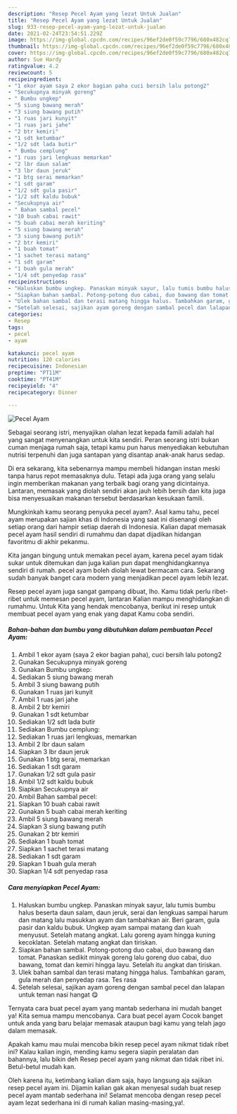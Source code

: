 ```yaml
---
description: "Resep Pecel Ayam yang lezat Untuk Jualan"
title: "Resep Pecel Ayam yang lezat Untuk Jualan"
slug: 933-resep-pecel-ayam-yang-lezat-untuk-jualan
date: 2021-02-24T23:54:51.229Z
image: https://img-global.cpcdn.com/recipes/96ef2de0f59c7796/680x482cq70/pecel-ayam-foto-resep-utama.jpg
thumbnail: https://img-global.cpcdn.com/recipes/96ef2de0f59c7796/680x482cq70/pecel-ayam-foto-resep-utama.jpg
cover: https://img-global.cpcdn.com/recipes/96ef2de0f59c7796/680x482cq70/pecel-ayam-foto-resep-utama.jpg
author: Sue Hardy
ratingvalue: 4.2
reviewcount: 5
recipeingredient:
- "1 ekor ayam saya 2 ekor bagian paha cuci bersih lalu potong2"
- "Secukupnya minyak goreng"
- " Bumbu ungkep"
- "5 siung bawang merah"
- "3 siung bawang putih"
- "1 ruas jari kunyit"
- "1 ruas jari jahe"
- "2 btr kemiri"
- "1 sdt ketumbar"
- "1/2 sdt lada butir"
- " Bumbu cemplung"
- "1 ruas jari lengkuas memarkan"
- "2 lbr daun salam"
- "3 lbr daun jeruk"
- "1 btg serai memarkan"
- "1 sdt garam"
- "1/2 sdt gula pasir"
- "1/2 sdt kaldu bubuk"
- "Secukupnya air"
- " Bahan sambal pecel"
- "10 buah cabai rawit"
- "5 buah cabai merah keriting"
- "5 siung bawang merah"
- "3 siung bawang putih"
- "2 btr kemiri"
- "1 buah tomat"
- "1 sachet terasi matang"
- "1 sdt garam"
- "1 buah gula merah"
- "1/4 sdt penyedap rasa"
recipeinstructions:
- "Haluskan bumbu ungkep. Panaskan minyak sayur, lalu tumis bumbu halus beserta daun salam, daun jeruk, serai dan lengkuas sampai harum dan matang lalu masukkan ayam dan tambahkan air. Beri garam, gula pasir dan kaldu bubuk. Ungkep ayam sampai matang dan kuah menyusut. Setelah matang angkat. Lalu goreng ayam hingga kuning kecoklatan. Setelah matang angkat dan tiriskan."
- "Siapkan bahan sambal. Potong-potong duo cabai, duo bawang dan tomat. Panaskan sedikit minyak goreng lalu goreng duo cabai, duo bawang, tomat dan kemiri hingga layu. Setelah itu angkat dan tiriskan."
- "Ulek bahan sambal dan terasi matang hingga halus. Tambahkan garam, gula merah dan penyedap rasa. Tes rasa"
- "Setelah selesai, sajikan ayam goreng dengan sambal pecel dan lalapan untuk teman nasi hangat 😋"
categories:
- Resep
tags:
- pecel
- ayam

katakunci: pecel ayam 
nutrition: 120 calories
recipecuisine: Indonesian
preptime: "PT11M"
cooktime: "PT41M"
recipeyield: "4"
recipecategory: Dinner

---
```



![Pecel Ayam](https://img-global.cpcdn.com/recipes/96ef2de0f59c7796/680x482cq70/pecel-ayam-foto-resep-utama.jpg)

Sebagai seorang istri, menyajikan olahan lezat kepada famili adalah hal yang sangat menyenangkan untuk kita sendiri. Peran seorang istri bukan cuman menjaga rumah saja, tetapi kamu pun harus menyediakan kebutuhan nutrisi terpenuhi dan juga santapan yang disantap anak-anak harus sedap.

Di era  sekarang, kita sebenarnya mampu membeli hidangan instan meski tanpa harus repot memasaknya dulu. Tetapi ada juga orang yang selalu ingin memberikan makanan yang terbaik bagi orang yang dicintainya. Lantaran, memasak yang diolah sendiri akan jauh lebih bersih dan kita juga bisa menyesuaikan makanan tersebut berdasarkan kesukaan famili. 



Mungkinkah kamu seorang penyuka pecel ayam?. Asal kamu tahu, pecel ayam merupakan sajian khas di Indonesia yang saat ini disenangi oleh setiap orang dari hampir setiap daerah di Indonesia. Kalian dapat memasak pecel ayam hasil sendiri di rumahmu dan dapat dijadikan hidangan favoritmu di akhir pekanmu.

Kita jangan bingung untuk memakan pecel ayam, karena pecel ayam tidak sukar untuk ditemukan dan juga kalian pun dapat menghidangkannya sendiri di rumah. pecel ayam boleh diolah lewat bermacam cara. Sekarang sudah banyak banget cara modern yang menjadikan pecel ayam lebih lezat.

Resep pecel ayam juga sangat gampang dibuat, lho. Kamu tidak perlu ribet-ribet untuk memesan pecel ayam, lantaran Kalian mampu menghidangkan di rumahmu. Untuk Kita yang hendak mencobanya, berikut ini resep untuk membuat pecel ayam yang enak yang dapat Kamu coba sendiri.

<!--inarticleads1-->

##### Bahan-bahan dan bumbu yang dibutuhkan dalam pembuatan Pecel Ayam:

1. Ambil 1 ekor ayam (saya 2 ekor bagian paha), cuci bersih lalu potong2
1. Gunakan Secukupnya minyak goreng
1. Gunakan  Bumbu ungkep:
1. Sediakan 5 siung bawang merah
1. Ambil 3 siung bawang putih
1. Gunakan 1 ruas jari kunyit
1. Ambil 1 ruas jari jahe
1. Ambil 2 btr kemiri
1. Gunakan 1 sdt ketumbar
1. Sediakan 1/2 sdt lada butir
1. Sediakan  Bumbu cemplung:
1. Sediakan 1 ruas jari lengkuas, memarkan
1. Ambil 2 lbr daun salam
1. Siapkan 3 lbr daun jeruk
1. Gunakan 1 btg serai, memarkan
1. Sediakan 1 sdt garam
1. Gunakan 1/2 sdt gula pasir
1. Ambil 1/2 sdt kaldu bubuk
1. Siapkan Secukupnya air
1. Ambil  Bahan sambal pecel:
1. Siapkan 10 buah cabai rawit
1. Gunakan 5 buah cabai merah keriting
1. Ambil 5 siung bawang merah
1. Siapkan 3 siung bawang putih
1. Gunakan 2 btr kemiri
1. Sediakan 1 buah tomat
1. Siapkan 1 sachet terasi matang
1. Sediakan 1 sdt garam
1. Siapkan 1 buah gula merah
1. Siapkan 1/4 sdt penyedap rasa




<!--inarticleads2-->

##### Cara menyiapkan Pecel Ayam:

1. Haluskan bumbu ungkep. Panaskan minyak sayur, lalu tumis bumbu halus beserta daun salam, daun jeruk, serai dan lengkuas sampai harum dan matang lalu masukkan ayam dan tambahkan air. Beri garam, gula pasir dan kaldu bubuk. Ungkep ayam sampai matang dan kuah menyusut. Setelah matang angkat. Lalu goreng ayam hingga kuning kecoklatan. Setelah matang angkat dan tiriskan.
1. Siapkan bahan sambal. Potong-potong duo cabai, duo bawang dan tomat. Panaskan sedikit minyak goreng lalu goreng duo cabai, duo bawang, tomat dan kemiri hingga layu. Setelah itu angkat dan tiriskan.
1. Ulek bahan sambal dan terasi matang hingga halus. Tambahkan garam, gula merah dan penyedap rasa. Tes rasa
1. Setelah selesai, sajikan ayam goreng dengan sambal pecel dan lalapan untuk teman nasi hangat 😋




Ternyata cara buat pecel ayam yang mantab sederhana ini mudah banget ya! Kita semua mampu mencobanya. Cara buat pecel ayam Cocok banget untuk anda yang baru belajar memasak ataupun bagi kamu yang telah jago dalam memasak.

Apakah kamu mau mulai mencoba bikin resep pecel ayam nikmat tidak ribet ini? Kalau kalian ingin, mending kamu segera siapin peralatan dan bahannya, lalu bikin deh Resep pecel ayam yang nikmat dan tidak ribet ini. Betul-betul mudah kan. 

Oleh karena itu, ketimbang kalian diam saja, hayo langsung aja sajikan resep pecel ayam ini. Dijamin kalian gak akan menyesal sudah buat resep pecel ayam mantab sederhana ini! Selamat mencoba dengan resep pecel ayam lezat sederhana ini di rumah kalian masing-masing,ya!.

